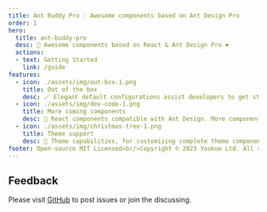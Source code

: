 ```yaml
---
title: Ant Buddy Pro - Awesome components based on Ant Design Pro
order: 1
hero:
  title: ant-buddy-pro
  desc: 🏅 Awesome components based on React & Ant Design Pro ❤️
  actions:
  - text: Getting Started
    link: /guide
features:
  - icon: ./assets/img/out-box-1.png
    title: Out of the box
    desc: 🪄 Elegant default configurations assist developers to get started as simple as possible
  - icon: ./assets/img/dev-code-1.png
    title: More coming components
    desc: 💎 React components compatible with Ant Design. More components are coming soon
  - icon: ./assets/img/christmas-tree-1.png
    title: Theme support
    desc: 🎨 Theme capabilities, for customizing complete theme components, are up to you
footer: Open-source MIT Licensed<br/>Copyright © 2023 Yookue Ltd. All rights reserved
---
```


## Feedback

Please visit [GitHub](https://github.com/yookue/ant-buddy-pro) to post issues or join the discussing.
